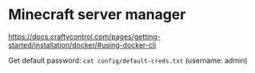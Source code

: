 # Minecraft server manager

https://docs.craftycontrol.com/pages/getting-started/installation/docker/#using-docker-cli

Get default password: `cat config/default-creds.txt` (username: admin)
